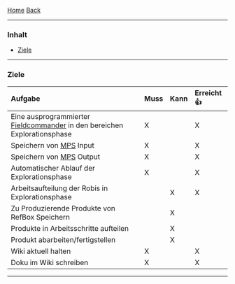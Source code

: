 [Home](home) [Back](KonzeptFL)  

----------

### Inhalt ###
- <a href="#z">Ziele</a>



----------

### <a name="z">Ziele</a> ###

| Aufgabe| Muss| Kann| Erreicht :+1: |
| :------- | --- | :---- | :---- |
|Eine ausprogrammierter [Fieldcommander](WikiSolidus) in den bereichen Explorationsphase| X| | X |
|Speichern von [MPS](MPS) Input| X| | X|
|Speichern von [MPS](MPS) Output| X| | X|
|Automatischer Ablauf der Explorationsphase| X| | X|
|Arbeitsaufteilung der Robis in Explorationsphase|| X| X|
|Zu Produzierende Produkte von RefBox Speichern||X|  |
|Produkte in Arbeitsschritte aufteilen||X| |
|Produkt abarbeiten/fertigstellen||X| |
|Wiki aktuell halten|X|| X|
|Doku im Wiki schreiben|X|| X|



 
 

----------
